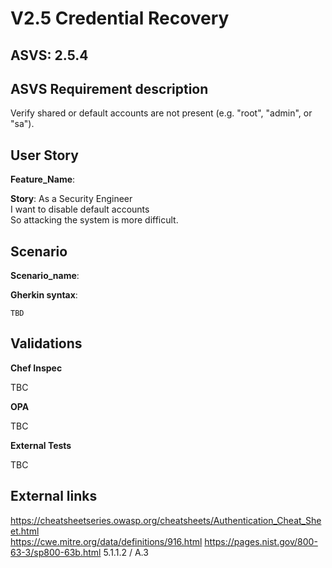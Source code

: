 # V2.5 Credential Recovery

## ASVS: 2.5.4

## ASVS Requirement description

Verify shared or default accounts are not present (e.g. "root",
"admin", or "sa").

## User Story

**Feature_Name**: 

**Story**:
As a Security Engineer\
I want to disable default accounts \
So attacking the system is more difficult.

## Scenario

**Scenario_name**: 

**Gherkin syntax**:

```gherkin
TBD
```

## Validations

**Chef Inspec**

TBC

**OPA**

TBC

**External Tests**

TBC

## External links

<https://cheatsheetseries.owasp.org/cheatsheets/Authentication_Cheat_Sheet.html> \
<https://cwe.mitre.org/data/definitions/916.html>
<https://pages.nist.gov/800-63-3/sp800-63b.html> 5.1.1.2 / A.3

